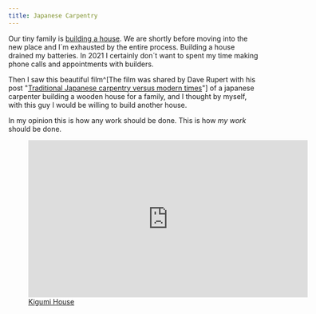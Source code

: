 ```yaml
---
title: Japanese Carpentry
---
```

Our tiny family is [building a house](/journal/we-are-building-a-house/). We are shortly before moving into the new place and I´m exhausted by the entire process. Building a house drained my batteries. In 2021 I certainly don´t want to spent my time making phone calls and appointments with builders. 

Then I saw this beautiful film^[The film was shared by Dave Rupert with his post "[Traditional Japanese carpentry versus modern times](https://daverupert.com/2021/01/traditional-japanese-carpentry-versus-modern-times/)"] of a japanese carpenter building a wooden house for a family, and I thought by myself, with this guy I would be willing to build another house. 

In my opinion this is how any work should be done. This is how *my work* should be done.

<figure><iframe width="560" height="315" src="https://www.youtube.com/embed/6HMa5tofqps" frameborder="0" allow="accelerometer; autoplay; clipboard-write; encrypted-media; gyroscope; picture-in-picture" allowfullscreen></iframe>
<figcaption><a href="https://www.youtube.com/watch?v=6HMa5tofqps">Kigumi House</a></figcaption></figure>
